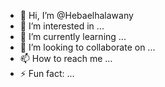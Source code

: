 - 👋 Hi, I’m @Hebaelhalawany
- 👀 I’m interested in ...
- 🌱 I’m currently learning ...
- 💞️ I’m looking to collaborate on ...
- 📫 How to reach me ...
- ⚡ Fun fact: ...

<!---
Hebaelhalawany/Hebaelhalawany is a ✨ special ✨ repository because its `README.md` (this file) appears on your GitHub profile.
You can click the Preview link to take a look at your changes.
--->
